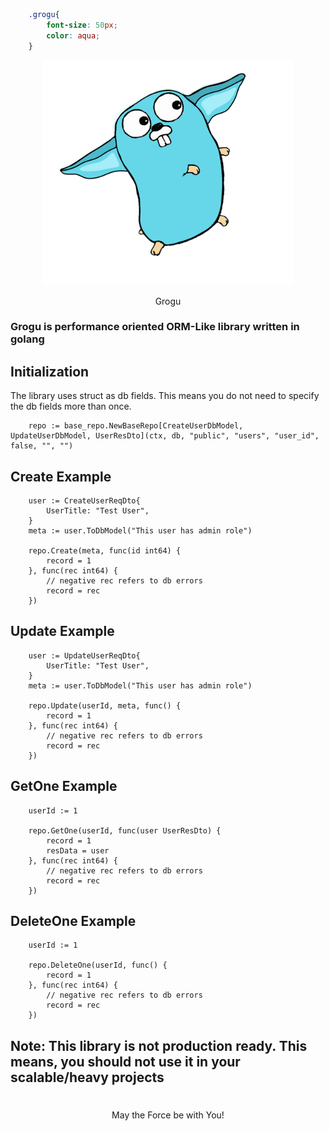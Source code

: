 ```css
    .grogu{
        font-size: 50px;
        color: aqua;
    }

```

<div align="center">
<img alt="go-grogu" src="/assets/go-grogu.png" width="400" />
</div>

<div align="center">
    <p class="grogu">Grogu</p>
</div>


### Grogu is performance oriented ORM-Like library written in golang
 
## Initialization 

<p> The library uses struct as db fields. This means you do not need to specify the db fields more than once.</p>

```
	repo := base_repo.NewBaseRepo[CreateUserDbModel, UpdateUserDbModel, UserResDto](ctx, db, "public", "users", "user_id", false, "", "")
```

## Create Example
```
	user := CreateUserReqDto{
		UserTitle: "Test User",
	}
	meta := user.ToDbModel("This user has admin role")

	repo.Create(meta, func(id int64) {
		record = 1
	}, func(rec int64) {
		// negative rec refers to db errors
		record = rec
	})
```

## Update Example
```
	user := UpdateUserReqDto{
		UserTitle: "Test User",
	}
	meta := user.ToDbModel("This user has admin role")
	
	repo.Update(userId, meta, func() {
		record = 1
	}, func(rec int64) {
		// negative rec refers to db errors
		record = rec
	})
```

## GetOne Example
```
    userId := 1
    
	repo.GetOne(userId, func(user UserResDto) {
		record = 1
		resData = user
	}, func(rec int64) {
		// negative rec refers to db errors
		record = rec
	})
```

## DeleteOne Example
```
    userId := 1

	repo.DeleteOne(userId, func() {
		record = 1
	}, func(rec int64) {
		// negative rec refers to db errors
		record = rec
	})
```

## Note: This library is not production ready. This means, you should not use it in your scalable/heavy projects 

#
#

 <p align="center">May the Force be with You! </p>
